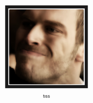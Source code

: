 <p align="center">
<a href="https://www.youtube.com/embed/ZaN-haaGXWs?start=28&fs=1
> " target="_blank"><img src="https://raw.githubusercontent.com/mxte/mxte/main/MANYA%C4%9EIM%20LAN.png"
alt="O FARATA SÖYLE BENİM MANYAK OLDUĞUMU UNUTMASIN" width="250" height="250" border="10" /></a>
  
  <p align="center">
    tıss
  </p>
</p>
